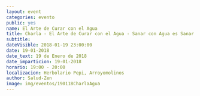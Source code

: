 ```yaml
---
layout: event
categories: evento
public: yes
name: El Arte de Curar con el Agua
title: Charla - El Arte de Curar con el Agua - Sanar con Agua es Sanar con Información
subtitle:
dateVisible: 2018-01-19 23:00:00
date: 19-01-2018
date_text: 19 de Enero de 2018
date_imparticion: 19-01-2018
horario: 19:00 - 20:00
localizacion: Herbolario Pepi, Arroyomolinos
author: Salud-Zen
image: img/eventos/190118CharlaAgua
---
```

